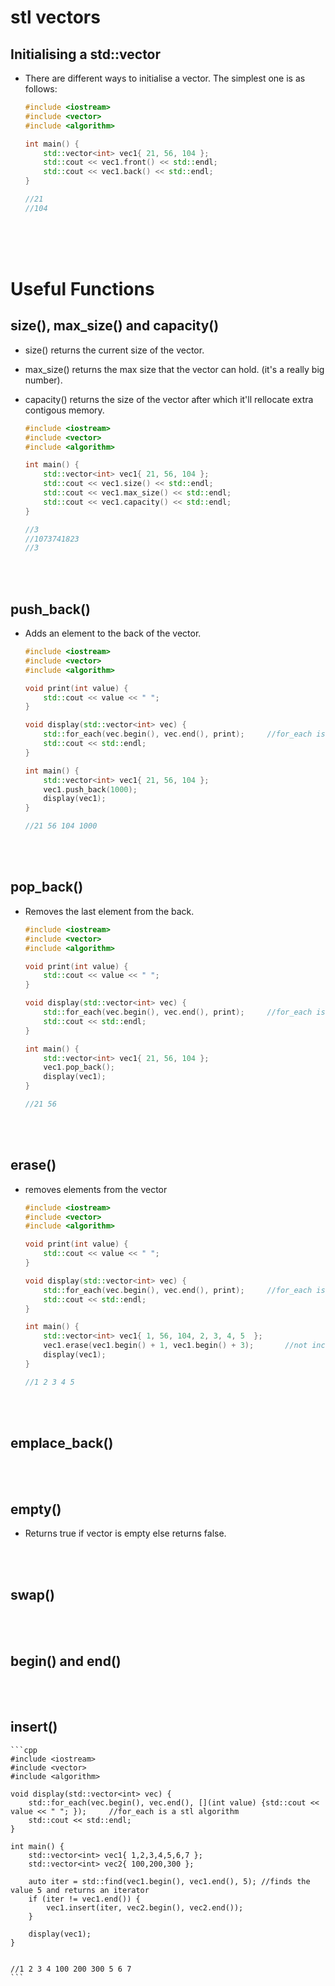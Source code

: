 # stl vectors

## Initialising a std::vector

- There are different ways to initialise a vector. The simplest one is as follows:

  ```cpp
  #include <iostream>
  #include <vector>
  #include <algorithm>

  int main() {
      std::vector<int> vec1{ 21, 56, 104 };
      std::cout << vec1.front() << std::endl;
      std::cout << vec1.back() << std::endl;
  }

  //21
  //104
  ```

<br>
<br>
<br>

# Useful Functions

## size(), max_size() and capacity()

- size() returns the current size of the vector.
- max_size() returns the max size that the vector can hold. (it's a really big number).
- capacity() returns the size of the vector after which it'll rellocate extra contigous memory.

  ```cpp
  #include <iostream>
  #include <vector>
  #include <algorithm>

  int main() {
      std::vector<int> vec1{ 21, 56, 104 };
      std::cout << vec1.size() << std::endl;
      std::cout << vec1.max_size() << std::endl;
      std::cout << vec1.capacity() << std::endl;
  }

  //3
  //1073741823
  //3
  ```

<br>
<br>

## push_back()

- Adds an element to the back of the vector.

  ```cpp
  #include <iostream>
  #include <vector>
  #include <algorithm>

  void print(int value) {
      std::cout << value << " ";
  }

  void display(std::vector<int> vec) {
      std::for_each(vec.begin(), vec.end(), print);		//for_each is a stl algorithm
      std::cout << std::endl;
  }

  int main() {
      std::vector<int> vec1{ 21, 56, 104 };
      vec1.push_back(1000);
      display(vec1);
  }

  //21 56 104 1000
  ```

<br>
<br>

## pop_back()

- Removes the last element from the back.

  ```cpp
  #include <iostream>
  #include <vector>
  #include <algorithm>

  void print(int value) {
      std::cout << value << " ";
  }

  void display(std::vector<int> vec) {
      std::for_each(vec.begin(), vec.end(), print);		//for_each is a stl algorithm
      std::cout << std::endl;
  }

  int main() {
      std::vector<int> vec1{ 21, 56, 104 };
      vec1.pop_back();
      display(vec1);
  }

  //21 56
  ```

<br>
<br>

## erase()

- removes elements from the vector

  ```cpp
  #include <iostream>
  #include <vector>
  #include <algorithm>

  void print(int value) {
      std::cout << value << " ";
  }

  void display(std::vector<int> vec) {
      std::for_each(vec.begin(), vec.end(), print);		//for_each is a stl algorithm
      std::cout << std::endl;
  }

  int main() {
      std::vector<int> vec1{ 1, 56, 104, 2, 3, 4, 5  };
      vec1.erase(vec1.begin() + 1, vec1.begin() + 3);		//not inclusive of the second arg
      display(vec1);
  }

  //1 2 3 4 5
  ```

<br>
<br>

## emplace_back()

<br>
<br>

## empty()

- Returns true if vector is empty else returns false.

<br>
<br>

## swap()

<br>
<br>

## begin() and end()

<br>
<br>

## insert()

    ```cpp
    #include <iostream>
    #include <vector>
    #include <algorithm>

    void display(std::vector<int> vec) {
        std::for_each(vec.begin(), vec.end(), [](int value) {std::cout << value << " "; });		//for_each is a stl algorithm
        std::cout << std::endl;
    }

    int main() {
        std::vector<int> vec1{ 1,2,3,4,5,6,7 };
        std::vector<int> vec2{ 100,200,300 };

        auto iter = std::find(vec1.begin(), vec1.end(), 5);	//finds the value 5 and returns an iterator
        if (iter != vec1.end()) {
            vec1.insert(iter, vec2.begin(), vec2.end());
        }

        display(vec1);
    }


    //1 2 3 4 100 200 300 5 6 7
    ```

<br>
<br>
